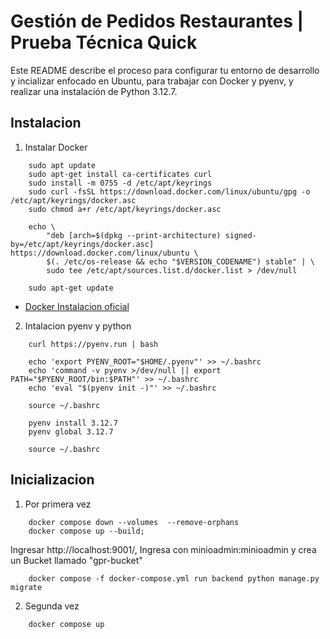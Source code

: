 
# Gestión de Pedidos Restaurantes | Prueba Técnica Quick

Este README describe el proceso para configurar tu entorno de desarrollo y incializar enfocado en Ubuntu, para trabajar con Docker y pyenv, y realizar una instalación de Python 3.12.7.


## Instalacion

1. Instalar Docker

```
    sudo apt update
    sudo apt-get install ca-certificates curl
    sudo install -m 0755 -d /etc/apt/keyrings
    sudo curl -fsSL https://download.docker.com/linux/ubuntu/gpg -o /etc/apt/keyrings/docker.asc
    sudo chmod a+r /etc/apt/keyrings/docker.asc
```

```
    echo \
        "deb [arch=$(dpkg --print-architecture) signed-by=/etc/apt/keyrings/docker.asc] https://download.docker.com/linux/ubuntu \
        $(. /etc/os-release && echo "$VERSION_CODENAME") stable" | \
        sudo tee /etc/apt/sources.list.d/docker.list > /dev/null
    
    sudo apt-get update
```

 - [Docker Instalacion oficial](https://docs.docker.com/engine/install/ubuntu/)

2. Intalacion pyenv y python

```
    curl https://pyenv.run | bash

    echo 'export PYENV_ROOT="$HOME/.pyenv"' >> ~/.bashrc
    echo 'command -v pyenv >/dev/null || export PATH="$PYENV_ROOT/bin:$PATH"' >> ~/.bashrc
    echo 'eval "$(pyenv init -)"' >> ~/.bashrc

    source ~/.bashrc

    pyenv install 3.12.7
    pyenv global 3.12.7

    source ~/.bashrc
```

## Inicializacion

1. Por primera vez

```
    docker compose down --volumes  --remove-orphans
    docker compose up --build;

```

Ingresar http://localhost:9001/, Ingresa con minioadmin:minioadmin y crea un Bucket llamado "gpr-bucket"

```
    docker compose -f docker-compose.yml run backend python manage.py migrate
```

2. Segunda vez
   
```
    docker compose up
```

